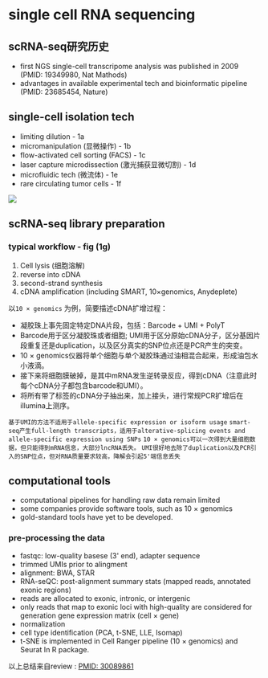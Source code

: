 # single cell RNA sequencing



## scRNA-seq研究历史

* first NGS single-cell transcripome analysis was published in 2009 (PMID: 19349980, Nat Mathods)
* advantages in available experimental tech and bioinformatic pipeline (PMID: 23685454, Nature)

## single-cell isolation tech

* limiting dilution - 1a
* micromanipulation (显微操作) - 1b
* flow-activated cell sorting (FACS) - 1c
* laser capture microdissection (激光捕获显微切割) - 1d
* microfluidic tech (微流体) - 1e
* rare circulating tumor cells - 1f

![](http://ww1.sinaimg.cn/large/005SiqoKly1g4mprrroenj31e01l3tct.jpg)

## scRNA-seq library preparation

### typical workflow - fig (1g)

1. Cell lysis (细胞溶解)
2. reverse into cDNA
3. second-strand synthesis
4. cDNA amplification (including SMART, 10×genomics, Anydeplete)

以`10 × genomics` 为例，简要描述cDNA扩增过程：
* 凝胶珠上事先固定特定DNA片段，包括：Barcode + UMI + PolyT
* Barcode用于区分凝胶珠或者细胞; UMI用于区分原始cDNA分子，区分基因片段重复还是duplication，以及区分真实的SNP位点还是PCR产生的突变。
* 10 × genomics仪器将单个细胞与单个凝胶珠通过油相混合起来，形成油包水小液滴。
* 接下来将细胞膜破掉，是其中mRNA发生逆转录反应，得到cDNA（注意此时每个cDNA分子都包含barcode和UMI）。
* 将所有带了标签的cDNA分子抽出来，加上接头，进行常规PCR扩增后在illumina上测序。

`基于UMI的方法不适用于allele-specific expression or isoform usage`
`smart-seq产生full-length transcripts，适用于alterative-splicing events and allele-specific expression using SNPs`
`10 × genomics可以一次得到大量细胞数据，但只能得到mRNA信息，大部分lncRNA丢失。`
`UMI很好地去除了duplication以及PCR引入的SNP位点，但对RNA质量要求较高，降解会引起5'端信息丢失`

## computational tools
* computational pipelines for handling raw data remain limited
* some companies provide software tools, such as 10 × genomics
* gold-standard tools have yet to be developed.

### pre-processing the data

* fastqc: low-quality basese (3' end), adapter sequence
* trimmed UMIs prior to alingment
* alignment: BWA, STAR
* RNA-seQC: post-alignment summary stats (mapped reads, annotated exonic regions)
* reads are allocated to exonic, intronic, or intergenic
* only reads that map to exonic loci with high-quality are considered for generation gene expression matrix (cell × gene)
* normalization 
* cell type identification (PCA, t-SNE, LLE, Isomap)
* t-SNE is implemented in Cell Ranger pipeline (10 × genomics) and Seurat In R package.  


以上总结来自review : 
[PMID: 30089861](%3Cdiv%3Ehttps://www.nature.com/articles/s12276-018-0071-8%3C/div%3E)